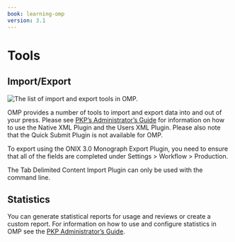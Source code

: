 ```yaml
---
book: learning-omp
version: 3.1
---
```


# Tools

## Import/Export

![The list of import and export tools in OMP.](./assets/learning_omp-tools-import_export.png)

OMP provides a number of tools to import and export data into and out of your press. Please see [PKP’s Administrator’s Guide](https://docs.pkp.sfu.ca/admin-guide/en/data-import-and-export) for information on how to use the Native XML Plugin and the Users XML Plugin. Please also note that the Quick Submit Plugin is not available for OMP.

To export using the ONIX 3.0 Monograph Export Plugin, you need to ensure that all of the fields are completed under Settings > Workflow > Production.

The Tab Delimited Content Import Plugin can only be used with the command line.

## Statistics

You can generate statistical reports for usage and reviews or create a custom report. For information on how to use and configure statistics in OMP see the [PKP Administrator’s Guide](https://docs.pkp.sfu.ca/admin-guide/en/statistics).
